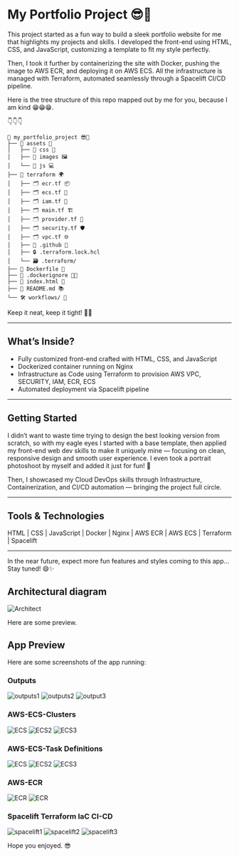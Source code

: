 # My Portfolio Project 😎🚀

This project started as a fun way to build a sleek portfolio website for me that highlights my projects and skills. I developed the front-end using HTML, CSS, and JavaScript, customizing a template to fit my style perfectly.

Then, I took it further by containerizing the site with Docker, pushing the image to AWS ECR, and deploying it on AWS ECS. All the infrastructure is managed with Terraform, automated seamlessly through a Spacelift CI/CD pipeline.

Here is the tree structure of this repo mapped out by me for you, because I am kind 😁😁😁.

👇👇👇

```
📂 my_portfolio_project 😎🚀
├── 📁 assets 🎨
│   ├── 📁 css 💅
│   ├── 📁 images 🖼️
│   └── 📁 js 💻
├── 📁 terraform 🌍
│   ├── 🗂️ ecr.tf 📦
│   ├── 🗂️ ecs.tf 🚢
│   ├── 🗂️ iam.tf 🔐
│   ├── 🗂️ main.tf 🏗️
│   ├── 🗂️ provider.tf 🔧
│   ├── 🗂️ security.tf 🛡️
│   ├── 🗂️ vpc.tf 🌐
│   ├── 📁 .github 🤖
│   ├── 🔒 .terraform.lock.hcl
│   └── 🗃️ .terraform/
├── 🐳 Dockerfile 🐋
├── 📄 .dockerignore 🚫🐳
├── 📄 index.html 🌟
├── 📄 README.md 📚
└── 🛠️ workflows/ 🔄
```

Keep it neat, keep it tight! 💪😄


---

## What’s Inside?

- Fully customized front-end crafted with HTML, CSS, and JavaScript  
- Dockerized container running on Nginx  
- Infrastructure as Code using Terraform to provision AWS VPC, SECURITY, IAM, ECR, ECS
- Automated deployment via Spacelift pipeline  

---

## Getting Started

I didn’t want to waste time trying to design the best looking version from scratch, so with my eagle eyes I started with a base template, then applied my front-end web dev skills to make it uniquely mine — focusing on clean, responsive design and smooth user experience. I even took a portrait photoshoot by myself and added it just for fun! 🎉  

Then, I showcased my Cloud DevOps skills through Infrastructure, Containerization, and CI/CD automation — bringing the project full circle.  

---

## Tools & Technologies

HTML | CSS | JavaScript | Docker | Nginx | AWS ECR | AWS ECS | Terraform | Spacelift  

---

In the near future, expect more fun features and styles coming to this app... Stay tuned! 😄✨


## Architectural diagram
![Architect](https://raw.githubusercontent.com/AkingbadeOmosebi/My_Porfolio/main/assets/screenshots/Architectural_Diagram.png)

Here are some preview.

## App Preview

Here are some screenshots of the app running:

### Outputs
![outputs1](https://raw.githubusercontent.com/AkingbadeOmosebi/My_Porfolio/main/assets/screenshots/Output1.png)
![outputs2](https://raw.githubusercontent.com/AkingbadeOmosebi/My_Porfolio/main/assets/screenshots/Output2.png)
![output3](https://raw.githubusercontent.com/AkingbadeOmosebi/My_Porfolio/main/assets/screenshots/Output3.png)

### AWS-ECS-Clusters
![ECS](https://raw.githubusercontent.com/AkingbadeOmosebi/My_Porfolio/main/assets/screenshots/Cluster1.png)
![ECS2](https://raw.githubusercontent.com/AkingbadeOmosebi/My_Porfolio/main/assets/screenshots/Service_Task.png)
![ECS3](https://raw.githubusercontent.com/AkingbadeOmosebi/My_Porfolio/main/assets/screenshots/Cluster2.png)

### AWS-ECS-Task Definitions
![ECS](https://raw.githubusercontent.com/AkingbadeOmosebi/My_Porfolio/main/assets/screenshots/TD1.png)
![ECS2](https://raw.githubusercontent.com/AkingbadeOmosebi/My_Porfolio/main/assets/screenshots/TD2.png)
![ECS3](https://raw.githubusercontent.com/AkingbadeOmosebi/My_Porfolio/main/assets/screenshots/td3.png)

### AWS-ECR
![ECR](https://raw.githubusercontent.com/AkingbadeOmosebi/My_Porfolio/main/assets/screenshots/Docker_ECR.png)
![ECR](https://raw.githubusercontent.com/AkingbadeOmosebi/My_Porfolio/main/assets/screenshots/ECR_IMG.png)

### Spacelift Terraform IaC CI-CD
![spacelift1](https://raw.githubusercontent.com/AkingbadeOmosebi/My_Porfolio/main/assets/screenshots/Spacelift.png)
![spacelift2](https://raw.githubusercontent.com/AkingbadeOmosebi/My_Porfolio/main/assets/screenshots/Spacelift_final.png)
![spacelift3](https://raw.githubusercontent.com/AkingbadeOmosebi/My_Porfolio/main/assets/screenshots/spacelift_3.png)




Hope you enjoyed. 😎